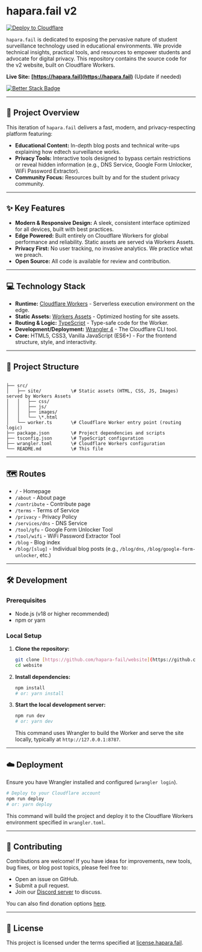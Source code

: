 # hapara.fail v2

[![Deploy to Cloudflare](https://deploy.workers.cloudflare.com/button)](https://deploy.workers.cloudflare.com/?url=https://github.com/hapara-fail/website)

`hapara.fail` is dedicated to exposing the pervasive nature of student surveillance technology used in educational environments. We provide technical insights, practical tools, and resources to empower students and advocate for digital privacy. This repository contains the source code for the v2 website, built on Cloudflare Workers.

**Live Site:** **[https://hapara.fail](https://hapara.fail)** (Update if needed)

[![Better Stack Badge](https://uptime.betterstack.com/status-badges/v1/monitor/1wfyp.svg)](https://status.hapara.fail/)

---

## 🚀 Project Overview

This iteration of `hapara.fail` delivers a fast, modern, and privacy-respecting platform featuring:

* **Educational Content:** In-depth blog posts and technical write-ups explaining how edtech surveillance works.
* **Privacy Tools:** Interactive tools designed to bypass certain restrictions or reveal hidden information (e.g., DNS Service, Google Form Unlocker, WiFi Password Extractor).
* **Community Focus:** Resources built by and for the student privacy community.

---

## ✨ Key Features

* **Modern & Responsive Design:** A sleek, consistent interface optimized for all devices, built with best practices.
* **Edge Powered:** Built entirely on Cloudflare Workers for global performance and reliability. Static assets are served via Workers Assets.
* **Privacy First:** No user tracking, no invasive analytics. We practice what we preach.
* **Open Source:** All code is available for review and contribution.

---

## 💻 Technology Stack

* **Runtime:** [Cloudflare Workers](https://workers.cloudflare.com/) - Serverless execution environment on the edge.
* **Static Assets:** [Workers Assets](https://developers.cloudflare.com/workers/static-assets/) - Optimized hosting for site assets.
* **Routing & Logic:** [TypeScript](https://www.typescriptlang.org/) - Type-safe code for the Worker.
* **Development/Deployment:** [Wrangler 4](https://developers.cloudflare.com/workers/wrangler/) - The Cloudflare CLI tool.
* **Core:** HTML5, CSS3, Vanilla JavaScript (ES6+) - For the frontend structure, style, and interactivity.

---

## 📁 Project Structure

```

├── src/
│   ├── site/           \# Static assets (HTML, CSS, JS, Images) served by Workers Assets
│   │   ├── css/
│   │   ├── js/
│   │   ├── images/
│   │   └── \*.html
│   └── worker.ts       \# Cloudflare Worker entry point (routing logic)
├── package.json        \# Project dependencies and scripts
├── tsconfig.json       \# TypeScript configuration
├── wrangler.toml       \# Cloudflare Workers configuration
└── README.md           \# This file

```

---

## 🗺️ Routes

* `/` - Homepage
* `/about` - About page
* `/contribute` - Contribute page
* `/terms` - Terms of Service
* `/privacy` - Privacy Policy
* `/services/dns` - DNS Service
* `/tool/gfu` - Google Form Unlocker Tool
* `/tool/wifi` - WiFi Password Extractor Tool
* `/blog` - Blog index
* `/blog/[slug]` - Individual blog posts (e.g., `/blog/dns`, `/blog/google-form-unlocker`, etc.)

---

## 🛠️ Development

### Prerequisites

* Node.js (v18 or higher recommended)
* npm or yarn

### Local Setup

1.  **Clone the repository:**
    ```bash
    git clone [https://github.com/hapara-fail/website](https://github.com/hapara-fail/website) # Replace with your repo URL
    cd website
    ```
2.  **Install dependencies:**
    ```bash
    npm install
    # or: yarn install
    ```
3.  **Start the local development server:**
    ```bash
    npm run dev
    # or: yarn dev
    ```
    This command uses Wrangler to build the Worker and serve the site locally, typically at `http://127.0.0.1:8787`.

---

## ☁️ Deployment

Ensure you have Wrangler installed and configured (`wrangler login`).

```bash
# Deploy to your Cloudflare account
npm run deploy
# or: yarn deploy
```

This command will build the project and deploy it to the Cloudflare Workers environment specified in `wrangler.toml`.

-----

## 🤝 Contributing

Contributions are welcome! If you have ideas for improvements, new tools, bug fixes, or blog post topics, please feel free to:

  * Open an issue on GitHub.
  * Submit a pull request.
  * Join our [Discord server](https://discord.gg/KA66dHUF4P) to discuss.

You can also find donation options [here](https://hapara.fail/contribute).

-----

## 📄 License

This project is licensed under the terms specified at [license.hapara.fail](https://license.hapara.fail/).
